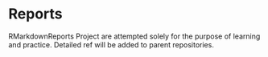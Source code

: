 # Reports
RMarkdownReports
Project are attempted solely for the purpose of learning and practice. Detailed ref will be added to parent repositories.
